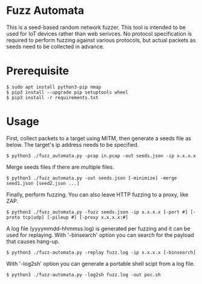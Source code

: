 # Fuzz Automata

This is a seed-based random network fuzzer. This tool is intended to be used for IoT devices rather than web serivces.
No protocol specification is required to perform fuzzing against various protocols, but actual packets as seeds need to be collected in advance. 

# Prerequisite

    $ sudo apt install python3-pip nmap
    $ pip3 install --upgrade pip setuptools wheel
    $ pip3 install -r requirements.txt

# Usage

First, collect packets to a target using MITM, then generate a seeds file as below. The target's ip address needs to be specified.

    $ python3 ./fuzz_automata.py -pcap in.pcap -out seeds.json -ip x.x.x.x

Merge seeds files if there are multiple files.

    $ python3 ./fuzz_automata.py -out seeds.json [-minimize] -merge seed1.json [seed2.json ...]

Finally, perform fuzzing. You can also leave HTTP fuzzing to a proxy, like ZAP.

    $ python3 ./fuzz_automata.py -fuzz seeds.json -ip x.x.x.x [-port #] [-proto tcp|udp] [-pileup #] [-proxy x.x.x.x:#]

A log file (yyyymmdd-hhmmss.log) is generated per fuzzing and it can be used for replaying. With '-binsearch' option you can search for the payload that causes hang-up.

    $ python3 ./fuzz-automata.py -replay fuzz.log -ip x.x.x.x [-binsearch]

With '-log2sh' option you can generate a portable shell scipt from a log file.

    $ python3 ./fuzz-automata.py -log2sh fuzz.log -out poc.sh